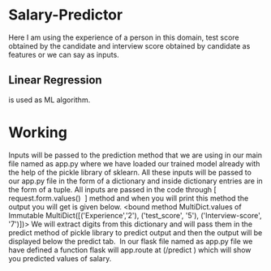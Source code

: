 # Salary-Predictor
Here I am using the experience of a person in this domain, test score obtained by the candidate and interview score obtained by candidate as features or we can say as inputs.
## Linear Regression 
is used as ML algorithm.
# Working
Inputs will be passed to the prediction method that we are using in our main file named as app.py where we have loaded our trained model already with the help of the pickle library of sklearn.
All these inputs will be passed to our app.py file in the form of a dictionary and inside dictionary entries are in the form of a tuple.
All inputs are passed in the code through [ request.form.values()  ] method and when you will print this method the output you will get is given below.
<bound method MultiDict.values of Immutable MultiDict([('Experience','2'), ('test_score', '5'),  ('Interview-score', '7')])>
We will extract digits from this dictionary and will pass them in the predict method of pickle library to predict output and then the output will be displayed below the predict tab. 
In our flask file named as app.py file we have defined a function flask will app.route at (/predict ) which will show you predicted values of salary.
